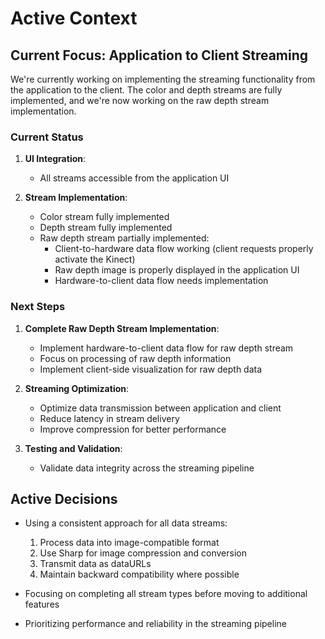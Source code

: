 # Active Context

## Current Focus: Application to Client Streaming

We're currently working on implementing the streaming functionality from the application to the client. The color and depth streams are fully implemented, and we're now working on the raw depth stream implementation.

### Current Status

1. **UI Integration**:

   - All streams accessible from the application UI

2. **Stream Implementation**:
   - Color stream fully implemented
   - Depth stream fully implemented
   - Raw depth stream partially implemented:
     - Client-to-hardware data flow working (client requests properly activate the Kinect)
     - Raw depth image is properly displayed in the application UI
     - Hardware-to-client data flow needs implementation

### Next Steps

1. **Complete Raw Depth Stream Implementation**:

   - Implement hardware-to-client data flow for raw depth stream
   - Focus on processing of raw depth information
   - Implement client-side visualization for raw depth data

2. **Streaming Optimization**:

   - Optimize data transmission between application and client
   - Reduce latency in stream delivery
   - Improve compression for better performance

3. **Testing and Validation**:

   - Validate data integrity across the streaming pipeline

## Active Decisions

- Using a consistent approach for all data streams:

  1. Process data into image-compatible format
  2. Use Sharp for image compression and conversion
  3. Transmit data as dataURLs
  4. Maintain backward compatibility where possible

- Focusing on completing all stream types before moving to additional features
- Prioritizing performance and reliability in the streaming pipeline
